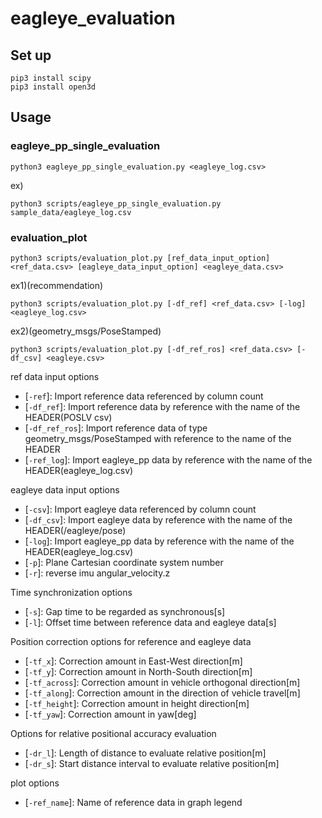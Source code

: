 # eagleye_evaluation

## Set up
```
pip3 install scipy
pip3 install open3d
```

## Usage
### eagleye_pp_single_evaluation
```
python3 eagleye_pp_single_evaluation.py <eagleye_log.csv>
```

ex)
```
python3 scripts/eagleye_pp_single_evaluation.py sample_data/eagleye_log.csv
```

### evaluation_plot
```
python3 scripts/evaluation_plot.py [ref_data_input_option] <ref_data.csv> [eagleye_data_input_option] <eagleye_data.csv>
```

ex1)(recommendation)
```
python3 scripts/evaluation_plot.py [-df_ref] <ref_data.csv> [-log] <eagleye_log.csv>
```

ex2)(geometry_msgs/PoseStamped)
```
python3 scripts/evaluation_plot.py [-df_ref_ros] <ref_data.csv> [-df_csv] <eagleye.csv>
```

ref data input options
* [`-ref`]: Import reference data referenced by column count
* [`-df_ref`]: Import reference data by reference with the name of the HEADER(POSLV csv)
* [`-df_ref_ros`]: Import reference data of type geometry_msgs/PoseStamped with reference to the name of the HEADER
* [`-ref_log`]: Import eagleye_pp data by reference with the name of the HEADER(eagleye_log.csv)

eagleye data input options
* [`-csv`]: Import eagleye data referenced by column count
* [`-df_csv`]: Import eagleye data by reference with the name of the HEADER(/eagleye/pose)
* [`-log`]: Import eagleye_pp data by reference with the name of the HEADER(eagleye_log.csv)
* [`-p`]: Plane Cartesian coordinate system number
* [`-r`]: reverse imu angular_velocity.z

Time synchronization options
* [`-s`]: Gap time to be regarded as synchronous[s]
* [`-l`]: Offset time between reference data and eagleye data[s]

Position correction options for reference and eagleye data
* [`-tf_x`]: Correction amount in East-West direction[m]
* [`-tf_y`]: Correction amount in North-South direction[m]
* [`-tf_across`]: Correction amount in vehicle orthogonal direction[m]
* [`-tf_along`]: Correction amount in the direction of vehicle travel[m]
* [`-tf_height`]: Correction amount in height direction[m]
* [`-tf_yaw`]: Correction amount in yaw[deg]

Options for relative positional accuracy evaluation
* [`-dr_l`]: Length of distance to evaluate relative position[m]
* [`-dr_s`]: Start distance interval to evaluate relative position[m]

plot options
* [`-ref_name`]: Name of reference data in graph legend
